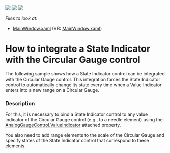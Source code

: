 <!-- default badges list -->
![](https://img.shields.io/endpoint?url=https://codecentral.devexpress.com/api/v1/VersionRange/128570625/11.2.7%2B)
[![](https://img.shields.io/badge/Open_in_DevExpress_Support_Center-FF7200?style=flat-square&logo=DevExpress&logoColor=white)](https://supportcenter.devexpress.com/ticket/details/E3798)
[![](https://img.shields.io/badge/📖_How_to_use_DevExpress_Examples-e9f6fc?style=flat-square)](https://docs.devexpress.com/GeneralInformation/403183)
<!-- default badges end -->
<!-- default file list -->
*Files to look at*:

* [MainWindow.xaml](./CS/WpfApplication1/MainWindow.xaml) (VB: [MainWindow.xaml](./VB/WpfApplication1/MainWindow.xaml))
<!-- default file list end -->
# How to integrate a State Indicator with the Circular Gauge control  


<p>The following sample shows how a State Indicator control can be integrated with the Circular Gauge control. This integration forces the State Indicator control to automatically change its state every time when a Value Indicator enters into a new range on a Circular Gauge.</p>


<h3>Description</h3>

<p>For this, it is necessary to bind a State Indicator control to any value indicator of the Circular Gauge control (e.g., to a needle element) using the <a href="http://help.devexpress.com/#WPF/DevExpressXpfGaugesAnalogGaugeControl_ValueIndicatortopic"><u>AnalogGaugeControl.ValueIndicator</u></a> attached property.  </p><p>You also need to add range elements to the scale of the Circular Gauge and specify<strong> </strong>states of the State Indicator control that correspond to these elements.</p>

<br/>


